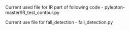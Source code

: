 Current used file for IR part of following code - pylepton-master/IR_test_contour.py

Current use file for fall_detection - fall_detection.py
